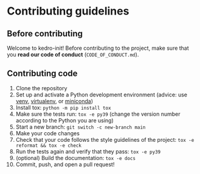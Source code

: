 # Contributing guidelines

## Before contributing

Welcome to kedro-init! Before contributing to the project,
make sure that you **read our code of conduct** (`CODE_OF_CONDUCT.md`).

## Contributing code

1. Clone the repository
2. Set up and activate a Python development environment
   (advice: use [venv](https://docs.python.org/3/library/venv.html),
   [virtualenv](https://virtualenv.pypa.io/), or [miniconda](https://docs.conda.io/en/latest/miniconda.html))
3. Install tox: `python -m pip install tox`
4. Make sure the tests run: `tox -e py39`
   (change the version number according to the Python you are using)
5. Start a new branch: `git switch -c new-branch main`
6. Make your code changes
7. Check that your code follows the style guidelines of the project: `tox -e reformat && tox -e check`
8. Run the tests again and verify that they pass: `tox -e py39`
9. (optional) Build the documentation: `tox -e docs`
10. Commit, push, and open a pull request!
